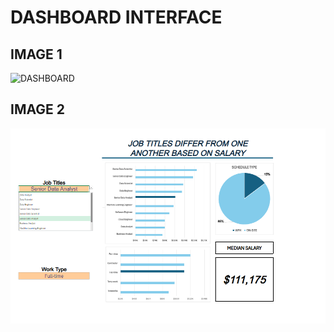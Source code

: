 # DASHBOARD INTERFACE


## IMAGE 1
![DASHBOARD](images/proj11/dashboard11.png)

## IMAGE 2
![DASHBOARD](images/proj-1/dashboard-2.png)

